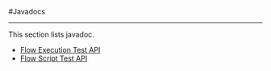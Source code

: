 #Javadocs

---
This section lists javadoc.

- [Flow Execution Test API](apidocs-sdk-flow-execution-test/index.html)
- [Flow Script Test API](apidocs-sdk-flow-execution-script/index.html)
